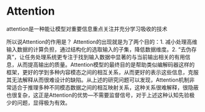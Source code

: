 # Attention

attention是一种能让模型对重要信息重点关注并充分学习吸收的技术

所以说Attention的作用是？
Attention的出现就是为了两个目的：1. 减小处理高维输入数据的计算负担，通过结构化的选取输入的子集，降低数据维度。2. “去伪存真”，让任务处理系统更专注于找到输入数据中显著的与当前输出相关的有用信息，从而提高输出的质量。Attention模型的最终目的是帮助类似编解码器这样的框架，更好的学到多种内容模态之间的相互关系，从而更好的表示这些信息，克服其无法解释从而很难设计的缺陷。从上述的研究问题可以发现，Attention机制非常适合于推理多种不同模态数据之间的相互映射关系，这种关系很难解释，很隐蔽也很复杂，这正是Attention的优势—不需要监督信号，对于上述这种认知先验极少的问题，显得极为有效。
